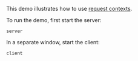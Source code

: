 This demo illustrates how to use [request contexts][1].

To run the demo, first start the server:

```
server
```

In a separate window, start the client:

```
client
```

[1]: https://doc.zeroc.com/display/IceSwift/Request+Contexts

